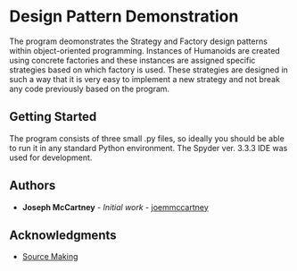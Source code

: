 # Design Pattern Demonstration

The program deomonstrates the Strategy and Factory design patterns within object-oriented programming. Instances of Humanoids are created using concrete factories and these instances are assigned specific strategies based on which factory is used. These strategies are designed in such a way that it is very easy to implement a new strategy and not break any code previously based on the program.

## Getting Started

The program consists of three small .py files, so ideally you should be able to run it in any standard Python environment. The Spyder ver. 3.3.3 IDE was used for development.

## Authors

* **Joseph McCartney** - *Initial work* - [joemmccartney](https://github.com/joemmccartney)

## Acknowledgments

* [Source Making](sourcemaking.com)

